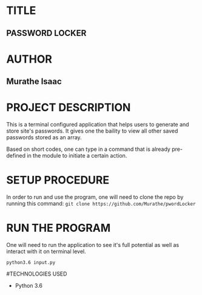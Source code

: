 # TITLE
## PASSWORD LOCKER

# AUTHOR
## Murathe Isaac

# PROJECT DESCRIPTION
This is a terminal configured application that helps users to generate and store site's passwords. It gives one the baility to view all other saved passwords stored as an array.

Based on short codes, one can type in a command that is already pre-defined in the module to initiate a certain action.

# SETUP PROCEDURE
In order to run and use the program, one will need to clone the repo by running this command: ```git clone https://github.com/Murathe/pwordLocker```

# RUN THE PROGRAM

One will need to run the application to see it's full potential as well as interact with it on terminal level. 

```python3.6 input.py```

#TECHNOLOGIES USED

- Python 3.6